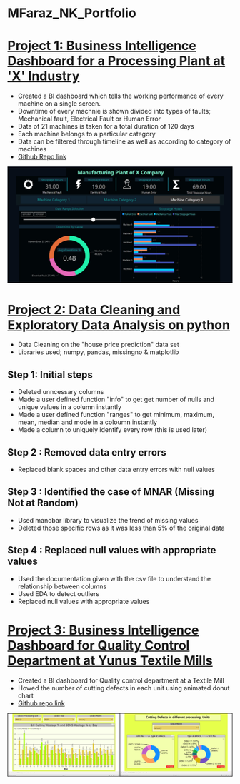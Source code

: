 # MFaraz_NK_Portfolio

# [Project 1: Business Intelligence Dashboard for a Processing Plant at 'X' Industry](https://app.powerbi.com/view?r=eyJrIjoiZTMyM2FlMjctNjQxZi00NDU5LWFlYTMtMjk5MmQ2N2QyYjYzIiwidCI6ImZlZTNiOTE2LTAxYzEtNDk4Ny1hNjQ2LWUxOTM0MzJiOWVhYSIsImMiOjl9&pageName=ReportSection)
* Created a BI dashboard which tells the working performance of every machine on a single screen.
* Downtime of every machnie is shown divided into types of faults; Mechanical fault, Electrical Fault or Human Error
* Data of 21 machines is taken for a total duration of 120 days
* Each machine belongs to a particular category
* Data can be filtered through timeline as well as according to category of machines
* [Github Repo link](https://github.com/MFarazNK/Project-1-Business-Intelligence-Dashboard-for-a-Processing-Plant-at-X-Industry)

![](https://github.com/MFarazNK/MFaraz_NK_Portfolio/blob/main/images/Dashboard%20picture.jpg)

# [Project 2: Data Cleaning and Exploratory Data Analysis on python](https://github.com/MFarazNK/Data-Cleaning)
* Data Cleaning on the "house price prediction" data set
* Libraries used; numpy, pandas, missingno & matplotlib

## Step 1: Initial steps
* Deleted unncessary columns
* Made a user defined function "info" to get get number of nulls and unique values in a column instantly  
* Made a user defined function "ranges" to get minimum, maximum, mean, median and mode in a coloumn instantly 
* Made a column to uniquely identify every row (this is used later)

## Step 2 : Removed data entry errors
* Replaced blank spaces and other data entry errors with null values

## Step 3 : Identified the case of MNAR (Missing Not at Random)  
* Used manobar library to visualize the trend of missing values
* Deleted those specific rows as it was less than 5% of the original data

## Step 4 : Replaced null values with appropriate values
* Used the documentation given with the csv file to understand the relationship between columns
* Used EDA to detect outliers
* Replaced null values with appropriate values

# [Project 3: Business Intelligence Dashboard for Quality Control Department at Yunus Textile Mills](https://app.powerbi.com/view?r=eyJrIjoiMzczMTY3YWUtOGVkMC00ZTA1LTk4NDEtNTkwNTlkYzBmY2FhIiwidCI6ImZlZTNiOTE2LTAxYzEtNDk4Ny1hNjQ2LWUxOTM0MzJiOWVhYSIsImMiOjl9&embedImagePlaceholder=true&pageName=ReportSection661db554328d0c1bc077)

* Created a BI dashboard for Quality control department at a Textile Mill
* Howed the number of cutting defects in each unit using animated donut chart
* [Github repo link](https://github.com/MFarazNK/BI-Dashboard-2)

![](https://github.com/MFarazNK/MFaraz_NK_Portfolio/blob/main/images/ytm%20combined%20dashboards.jpg)
